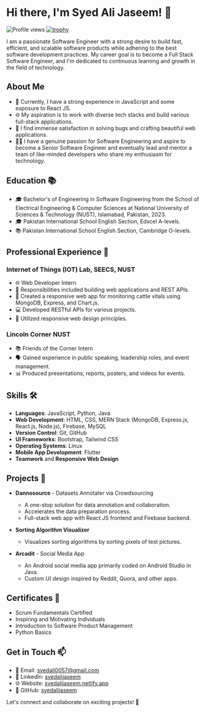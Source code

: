 # Hi there, I'm Syed Ali Jaseem! 👋

![Profile views](https://img.shields.io/github/profile-views/syedalijaseem/syedalijaseem)
[![trophy](https://github-profile-trophy.vercel.app/?username=syedalijaseem)](https://github.com/ryo-ma/github-profile-trophy)

I am a passionate Software Engineer with a strong desire to build fast, efficient, and scalable software products while adhering to the best software development practices. My career goal is to become a Full Stack Software Engineer, and I'm dedicated to continuous learning and growth in the field of technology.

## About Me
- 💼 Currently, I have a strong experience in JavaScript and some exposure to React JS.
- 🌐 My aspiration is to work with diverse tech stacks and build various full-stack applications.
- 🚀 I find immense satisfaction in solving bugs and crafting beautiful web applications.
- 👨‍💻 I have a genuine passion for Software Engineering and aspire to become a Senior Software Engineer and eventually lead and mentor a team of like-minded developers who share my enthusiasm for technology.

## Education 📚
- 🎓 Bachelor's of Engineering in Software Engineering from the School of Electrical Engineering & Computer Sciences at National University of Sciences & Technology (NUST), Islamabad, Pakistan, 2023.
- 🎓 Pakistan International School English Section, Edxcel A-levels.
- 📚 Pakistan International School English Section, Cambridge O-levels.

## Professional Experience 💼
### Internet of Things (IOT) Lab, SEECS, NUST
- 🌐 Web Developer Intern
- 🔨 Responsibilities included building web applications and REST APIs.
- 🐄 Created a responsive web app for monitoring cattle vitals using MongoDB, Express, and Chart.js.
- 💻 Developed RESTful APIs for various projects.
- 🎨 Utilized responsive web design principles.

### Lincoln Corner NUST
- 📚 Friends of the Corner Intern
- 🗣️ Gained experience in public speaking, leadership roles, and event management.
- 📊 Produced presentations, reports, posters, and videos for events.

## Skills 🛠️
- **Languages**: JavaScript, Python, Java
- **Web Development**: HTML, CSS, MERN Stack (MongoDB, Express.js, React.js, Node.js), Firebase, MySQL
- **Version Control**: Git, GitHub
- **UI Frameworks**: Bootstrap, Tailwind CSS
- **Operating Systems**: Linux
- **Mobile App Development**: Flutter
- **Teamwork** and **Responsive Web Design**

## Projects 🚀
- **Dannosource** - Datasets Annotater via Crowdsourcing
  - A one-stop solution for data annotation and collaboration.
  - Accelerates the data preparation process.
  - Full-stack web app with React JS frontend and Firebase backend.

- **Sorting Algorithm Visualizer**
  - Visualizes sorting algorithms by sorting pixels of test pictures.

- **Arcadit** - Social Media App
  - An Android social media app primarily coded on Android Studio in Java.
  - Custom UI design inspired by Reddit, Quora, and other apps.

## Certificates 📜
- Scrum Fundamentals Certified
- Inspiring and Motivating Individuals
- Introduction to Software Product Management
- Python Basics

## Get in Touch 📫
- 📧 Email: [syedali0057@gmail.com](mailto:syedali0057@gmail.com)
- 🔗 LinkedIn: [syedalijaseem](https://www.linkedin.com/in/syedalijaseem/)
- 🌐 Website: [syedalijaseem.netlify.app](https://syedalijaseem.netlify.app/)
- 💼 GitHub: [syedalijaseem](https://github.com/syedalijaseem)

Let's connect and collaborate on exciting projects! 🚀
